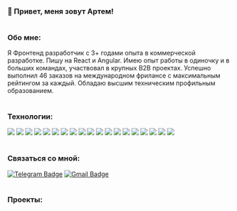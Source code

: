 
### 👋 Привет, меня зовут Артем!
#

### Обо мне:

Я Фронтенд разработчик с 3+ годами опыта в коммерческой разработке. Пишу на React и Angular. Имею опыт работы в одиночку и в больших командах, участвовал в крупных B2B проектах. Успешно выполнил 46 заказов на международном фрилансе с максимальным рейтингом за каждый. Обладаю высшим техническим профильным образованием.

#

### Технологии:
<div>
  <img src="https://img.shields.io/badge/JavaScript-1F2544?style=for-the-badge&logo=javascript&logoColor=#F7DF1E"/> 
  <img src="https://img.shields.io/badge/TypeScript-1F2544?style=for-the-badge&logo=typescript&logoColor=#3178C6"/> 
  <img src="https://img.shields.io/badge/HTML-1F2544?style=for-the-badge&logo=html5&logoColor=#E34F26"/> 
  <img src="https://img.shields.io/badge/CSS-1F2544?style=for-the-badge&logo=css3&logoColor=1572B6"/> 
  <img src="https://img.shields.io/badge/Sass-1F2544?style=for-the-badge&logo=sass&logoColor=#CC6699"/> 
  <img src="https://img.shields.io/badge/React-1F2544?style=for-the-badge&logo=react&logoColor=#61DAFB"/> 
  <img src="https://img.shields.io/badge/Redux-1F2544?style=for-the-badge&logo=redux&logoColor=764ABC"/> 
  <img src="https://img.shields.io/badge/Angular-1F2544?style=for-the-badge&logo=angular&logoColor=DD1100"/> 
  <img src="https://img.shields.io/badge/JQuery-1F2544?style=for-the-badge&logo=jquery&logoColor=0769AD"/> 
  <img src="https://img.shields.io/badge/Bootstrap-1F2544?style=for-the-badge&logo=bootstrap&logoColor=#7952B3"/> 
  <img src="https://img.shields.io/badge/Tailwind-1F2544?style=for-the-badge&logo=tailwindcss&logoColor=#06B6D4"/> 
  <img src="https://img.shields.io/badge/Git-1F2544?style=for-the-badge&logo=git&logoColor=#F05032"/> 
  <img src="https://img.shields.io/badge/Vite-1F2544?style=for-the-badge&logo=vite&logoColor=#646CFF"/> 
  <img src="https://img.shields.io/badge/Webpack-1F2544?style=for-the-badge&logo=webpack&logoColor=#8DD6F9"/> 
  <img src="https://img.shields.io/badge/Node.JS-1F2544?style=for-the-badge&logo=nodedotjs&logoColor=#339933"/> 
  <img src="https://img.shields.io/badge/Python-1F2544?style=for-the-badge&logo=python&logoColor=#3776AB"/> 
  <img src="https://img.shields.io/badge/PHP-1F2544?style=for-the-badge&logo=php&logoColor=#777BB4"/> 
  <img src="https://img.shields.io/badge/C++-1F2544?style=for-the-badge&logo=cplusplus&logoColor=00599C"/> 
  <img src="https://img.shields.io/badge/PostgreSQL-1F2544?style=for-the-badge&logo=postgresql&logoColor=#4169E1"/> 
</div>

#

### Связаться со мной:

[![Telegram Badge](https://img.shields.io/badge/Telegram-1F2544?style=for-the-badge&logo=telegram&logoColor=#26A5E4)](https://t.me/melyfr) [![Gmail Badge](https://img.shields.io/badge/Email-1F2544?style=for-the-badge&logo=maildotru&logoColor=F7DF1E)](mailto:kornienko-web@yandex.ru)

#

### Проекты:



